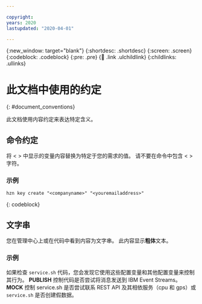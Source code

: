 ```yaml
---

copyright:
years: 2020
lastupdated: "2020-04-01"

---
```


{:new_window: target="blank"}
{:shortdesc: .shortdesc}
{:screen: .screen}
{:codeblock: .codeblock}
{:pre: .pre}
{:child: .link .ulchildlink}
{:childlinks: .ullinks}

# 此文档中使用的约定
{: #document_conventions}

此文档使用内容约定来表达特定含义。  

## 命令约定

将 < > 中显示的变量内容替换为特定于您的需求的值。 请不要在命令中包含 < > 字符。

### 示例

  ```
  hzn key create "<companyname>" "<youremailaddress>"
  ```
  {: codeblock}
   
## 文字串

您在管理中心上或在代码中看到内容为文字串。 此内容显示**粗体**文本。
   
 ### 示例
   
 如果检查 `service.sh` 代码，您会发现它使用这些配置变量和其他配置变量来控制其行为。 **PUBLISH** 控制代码是否尝试将消息发送到 IBM Event Streams。 **MOCK** 控制 service.sh 是否尝试联系 REST API 及其相依服务（cpu 和 gps）或 `service.sh` 是否创建假数据。
  
